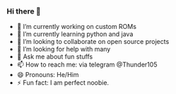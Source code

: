 ### Hi there 👋
- 🔭 I’m currently working on custom ROMs
- 🌱 I’m currently learning python and java
- 👯 I’m looking to collaborate on open source projects
- 🤔 I’m looking for help with many
- 💬 Ask me about fun stuffs
- 📫 How to reach me: via telegram @Thunder105
- 😄 Pronouns: He/Him
- ⚡ Fun fact: I am perfect noobie.





